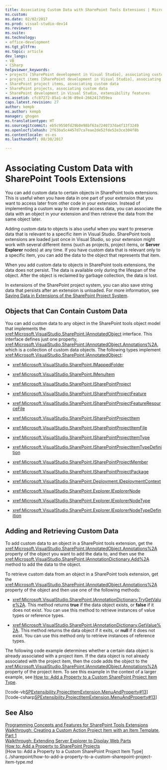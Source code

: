 ```yaml
---
title: Associating Custom Data with SharePoint Tools Extensions | Microsoft Docs
ms.custom: 
ms.date: 02/02/2017
ms.prod: visual-studio-dev14
ms.reviewer: 
ms.suite: 
ms.technology:
- office-development
ms.tgt_pltfrm: 
ms.topic: article
dev_langs:
- VB
- CSharp
helpviewer_keywords:
- projects [SharePoint development in Visual Studio], associating custom data
- project items [SharePoint development in Visual Studio], associating custom data
- SharePoint project items, associating custom data
- SharePoint projects, associating custom data
- SharePoint development in Visual Studio, extensibility features
ms.assetid: cfc87272-85a1-4c36-89e4-2662417d59ea
caps.latest.revision: 27
author: kempb
ms.author: kempb
manager: ghogen
ms.translationtype: HT
ms.sourcegitcommit: eb5c9550fd29b0e98bf63a7240737da4f13f3249
ms.openlocfilehash: 2f63ba5c4457d7ca7eae2de52fde52e3ce304f8b
ms.contentlocale: es-es
ms.lasthandoff: 08/30/2017

---
```

# <a name="associating-custom-data-with-sharepoint-tools-extensions"></a>Associating Custom Data with SharePoint Tools Extensions
  You can add custom data to certain objects in SharePoint tools extensions. This is useful when you have data in one part of your extension that you want to access later from other code in your extension. Instead of implementing a custom way to store and access data, you can associate the data with an object in your extension and then retrieve the data from the same object later.  
  
 Adding custom data to objects is also useful when you want to preserve data that is relevant to a specific item in Visual Studio. SharePoint tools extensions are loaded just once in Visual Studio, so your extension might work with several different items (such as projects, project items, or **Server Explorer** nodes) at any time. If you have custom data that is relevant only to a specific item, you can add the data to the object that represents that item.  
  
 When you add custom data to objects in SharePoint tools extensions, the data does not persist. The data is available only during the lifespan of the object. After the object is reclaimed by garbage collection, the data is lost.  
  
 In extensions of the SharePoint project system, you can also save string data that persists after an extension is unloaded. For more information, see [Saving Data in Extensions of the SharePoint Project System](../sharepoint/saving-data-in-extensions-of-the-sharepoint-project-system.md).  
  
## <a name="objects-that-can-contain-custom-data"></a>Objects that Can Contain Custom Data  
 You can add custom data to any object in the SharePoint tools object model that implements the <xref:Microsoft.VisualStudio.SharePoint.IAnnotatedObject> interface. This interface defines just one property, <xref:Microsoft.VisualStudio.SharePoint.IAnnotatedObject.Annotations%2A>, which is a collection of custom data objects. The following types implement <xref:Microsoft.VisualStudio.SharePoint.IAnnotatedObject>:  
  
-   <xref:Microsoft.VisualStudio.SharePoint.IMappedFolder>  
  
-   <xref:Microsoft.VisualStudio.SharePoint.IMenuItem>  
  
-   <xref:Microsoft.VisualStudio.SharePoint.ISharePointProject>  
  
-   <xref:Microsoft.VisualStudio.SharePoint.ISharePointProjectFeature>  
  
-   <xref:Microsoft.VisualStudio.SharePoint.ISharePointProjectFeatureResourceFile>  
  
-   <xref:Microsoft.VisualStudio.SharePoint.ISharePointProjectItem>  
  
-   <xref:Microsoft.VisualStudio.SharePoint.ISharePointProjectItemFile>  
  
-   <xref:Microsoft.VisualStudio.SharePoint.ISharePointProjectItemType>  
  
-   <xref:Microsoft.VisualStudio.SharePoint.ISharePointProjectItemTypeDefinition>  
  
-   <xref:Microsoft.VisualStudio.SharePoint.ISharePointProjectMember>  
  
-   <xref:Microsoft.VisualStudio.SharePoint.ISharePointProjectPackage>  
  
-   <xref:Microsoft.VisualStudio.SharePoint.Deployment.IDeploymentContext>  
  
-   <xref:Microsoft.VisualStudio.SharePoint.Explorer.IExplorerNode>  
  
-   <xref:Microsoft.VisualStudio.SharePoint.Explorer.IExplorerNodeType>  
  
-   <xref:Microsoft.VisualStudio.SharePoint.Explorer.IExplorerNodeTypeDefinition>  
  
## <a name="adding-and-retrieving-custom-data"></a>Adding and Retrieving Custom Data  
 To add custom data to an object in a SharePoint tools extension, get the <xref:Microsoft.VisualStudio.SharePoint.IAnnotatedObject.Annotations%2A> property of the object you want to add the data to, and then use the <xref:Microsoft.VisualStudio.SharePoint.IAnnotationDictionary.Add%2A> method to add the data to the object.  
  
 To retrieve custom data from an object in a SharePoint tools extension, get the <xref:Microsoft.VisualStudio.SharePoint.IAnnotatedObject.Annotations%2A> property of the object and then use one of the following methods:  
  
-   <xref:Microsoft.VisualStudio.SharePoint.IAnnotationDictionary.TryGetValue%2A>. This method returns **true** if the data object exists, or **false** if it does not exist. You can use this method to retrieve instances of value types or reference types.  
  
-   <xref:Microsoft.VisualStudio.SharePoint.IAnnotationDictionary.GetValue%2A>. This method returns the data object if it exits, or **null** if it does not exist. You can use this method only to retrieve instances of reference types.  
  
 The following code example determines whether a certain data object is already associated with a project item. If the data object is not already associated with the project item, then the code adds the object to the <xref:Microsoft.VisualStudio.SharePoint.IAnnotatedObject.Annotations%2A> property of the project item. To see this example in the context of a larger example, see [How to: Add a Property to a Custom SharePoint Project Item Type](../sharepoint/how-to-add-a-property-to-a-custom-sharepoint-project-item-type.md).  
  
 [!code-vb[SPExtensibility.ProjectItemExtension.MenuAndProperty#13](../sharepoint/codesnippet/VisualBasic/projectitemmenuandproperty/extension/projectitemtypeproperty.vb#13)] [!code-csharp[SPExtensibility.ProjectItemExtension.MenuAndProperty#13](../sharepoint/codesnippet/CSharp/projectitemmenuandproperty/extension/projectitemtypeproperty.cs#13)]  
  
## <a name="see-also"></a>See Also  
 [Programming Concepts and Features for SharePoint Tools Extensions](../sharepoint/programming-concepts-and-features-for-sharepoint-tools-extensions.md)   
 [Walkthrough: Creating a Custom Action Project Item with an Item Template, Part 1](../sharepoint/walkthrough-creating-a-custom-action-project-item-with-an-item-template-part-1.md)   
 [Walkthrough: Extending Server Explorer to Display Web Parts](../sharepoint/walkthrough-extending-server-explorer-to-display-web-parts.md)   
 [How to: Add a Property to SharePoint Projects](../sharepoint/how-to-add-a-property-to-sharepoint-projects.md)   
 [How to: Add a Property to a Custom SharePoint Project Item Type](../sharepoint/how-to-add-a-property-to-a-custom-sharepoint-project-item-type.md   
  
